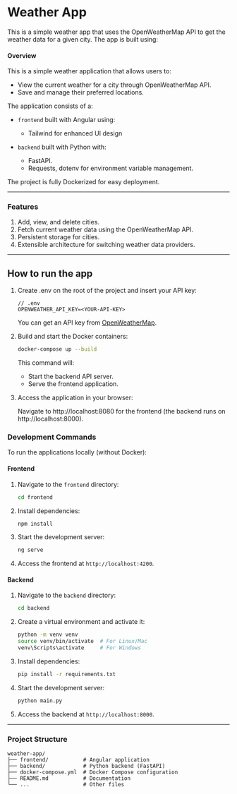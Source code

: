 # Weather App
This is a simple weather app that uses the OpenWeatherMap API to get the weather data for a given city. The app is built using:

#### **Overview**
This is a simple weather application that allows users to:
- View the current weather for a city through OpenWeatherMap API.
- Save and manage their preferred locations.

The application consists of a:
- `frontend` built with Angular using:
  - Tailwind for enhanced UI design
  

- `backend` built with Python with:
  - FastAPI.
  - Requests, dotenv for environment variable management.


The project is fully Dockerized for easy deployment.

---

### **Features**

1. Add, view, and delete cities.
2. Fetch current weather data using the OpenWeatherMap API.
3. Persistent storage for cities.
4. Extensible architecture for switching weather data providers.

---

## How to run the app
1. Create .env on the root of the project and insert your API key:
    ```dotenv
   // .env
    OPENWEATHER_API_KEY=<YOUR-API-KEY>
    ```
    You can get an API key from [OpenWeatherMap](https://home.openweathermap.org/users/sign_up).


2. Build and start the Docker containers:
    
    ```bash
    docker-compose up --build
    ```

    This command will:

    - Start the backend API server.
    - Serve the frontend application.


3. Access the application in your browser:

    Navigate to http://localhost:8080 for the frontend (the backend runs on http://localhost:8000).

### **Development Commands**

To run the applications locally (without Docker):

#### **Frontend**
1. Navigate to the `frontend` directory:
   ```bash
   cd frontend
   ```
2. Install dependencies:
   ```bash
   npm install
   ```
3. Start the development server:
   ```bash
   ng serve
   ```
4. Access the frontend at `http://localhost:4200`.

#### **Backend**
1. Navigate to the `backend` directory:
   ```bash
   cd backend
   ```
2. Create a virtual environment and activate it:
   ```bash
   python -m venv venv
   source venv/bin/activate  # For Linux/Mac
   venv\Scripts\activate     # For Windows
   ```
3. Install dependencies:
   ```bash
   pip install -r requirements.txt
   ```
4. Start the development server:
   ```bash
   python main.py
   ```
5. Access the backend at `http://localhost:8000`.

---

### **Project Structure**

```
weather-app/
├── frontend/           # Angular application
├── backend/            # Python backend (FastAPI)
├── docker-compose.yml  # Docker Compose configuration
├── README.md           # Documentation
└── ...                 # Other files
```

